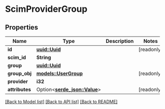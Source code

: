 # ScimProviderGroup

## Properties

Name | Type | Description | Notes
------------ | ------------- | ------------- | -------------
**id** | [**uuid::Uuid**](uuid::Uuid.md) |  | [readonly]
**scim_id** | **String** |  | 
**group** | [**uuid::Uuid**](uuid::Uuid.md) |  | 
**group_obj** | [**models::UserGroup**](UserGroup.md) |  | [readonly]
**provider** | **i32** |  | 
**attributes** | Option<[**serde_json::Value**](.md)> |  | [readonly]

[[Back to Model list]](../README.md#documentation-for-models) [[Back to API list]](../README.md#documentation-for-api-endpoints) [[Back to README]](../README.md)


